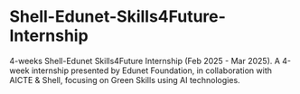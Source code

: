 # Shell-Edunet-Skills4Future-Internship
4-weeks Shell-Edunet Skills4Future Internship (Feb 2025 - Mar 2025). A 4-week internship presented by Edunet Foundation, in collaboration with AICTE &amp; Shell, focusing on Green Skills using AI technologies.
